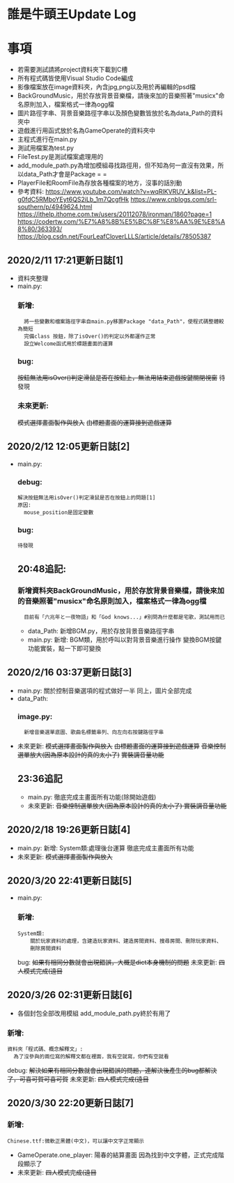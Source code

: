 # 誰是牛頭王Update Log

# 事項
* 若需要測試請將project資料夾下載到C槽
* 所有程式碼皆使用Visual Studio Code編成
* 影像檔案放在image資料夾，內含jpg,png以及用於再編輯的psd檔
*   BackGroundMusic，用於存放背景音樂檔，請後來加的音樂照著"musicx"命名原則加入，檔案格式一律為ogg檔
*   圖片路徑字串、背景音樂路徑字串以及顏色變數皆放於名為data_Path的資料夾中
*   遊戲進行用函式放於名為GameOperate的資料夾中
*   主程式進行在main.py
*   測試用檔案為test.py
*   FileTest.py是測試檔案處理用的
*   add_module_path.py為增加模組尋找路徑用，但不知為何一直沒有效果，所以data_Path才會是Package = =
*   PlayerFile和RoomFile為存放各種檔案的地方，沒事的話別動
* 參考資料:
    https://www.youtube.com/watch?v=wqRlKVRUV_k&list=PL-g0fdC5RMboYEyt6QS2iLb_1m7QcgfHk
    https://www.cnblogs.com/srl-southern/p/4949624.html
    https://ithelp.ithome.com.tw/users/20112078/ironman/1860?page=1
    https://codertw.com/%E7%A8%8B%E5%BC%8F%E8%AA%9E%E8%A8%80/363393/
    https://blog.csdn.net/FourLeafCloverLLLS/article/details/78505387

## 2020/2/11 17:21更新日誌[1]
* 資料夾整理
* main.py:
    ### 新增:
        將一些變數和檔案路徑字串自main.py移置Package "data_Path"，使程式碼整體較為簡短
        完備class 按鈕，除了isOver()的判定以外都運作正常
        設立Welcome函式用於標題畫面的運算
    ### bug:
    ~~按鈕無法用isOver()判定滑鼠是否在按鈕上，無法用結束遊戲按鍵關閉視窗~~
    待發現
    ### 未來更新:
    ~~模式選擇畫面製作與放入~~
    ~~由標題畫面的運算接到遊戲運算~~

## 2020/2/12 12:05更新日誌[2]
* main.py:
    ### debug:
      解決按鈕無法用isOver()判定滑鼠是否在按鈕上的問題[1]
      原因:
        mouse_position是固定變數
    ### bug:
      待發現
  
  ## 20:48追記:
    ### 新增資料夾BackGroundMusic，用於存放背景音樂檔，請後來加的音樂照著"musicx"命名原則加入，檔案格式一律為ogg檔
        目前有「六兆年と一夜物語」和「God knows...」#別問為什麼都是宅歌，測試用而已
    * data_Path:
      新增BGM.py，用於存放背景音樂路徑字串
    *  main.py:
      新增:
        BGM類，用於呼叫以對背景音樂進行操作
        變換BGM按鍵功能實裝，點一下即可變換

## 2020/2/16 03:37更新日誌[3]
  * main.py:
    關於控制音樂選項的程式做好一半
    同上，圖片全部完成
  * data_Path:
     ### image.py:
          新增音樂選單底圖、歌曲名標籤串列、向左向右按鍵路徑字串
  * 未來更新:
    ~~模式選擇畫面製作與放入~~
    ~~由標題畫面的運算接到遊戲運算~~
    ~~音樂控制選單放大(因為原本設計的真的太小了)~~
    ~~實裝調音量功能~~
      ## 23:36追記
    * main.py:
          徹底完成主畫面所有功能(除開始遊戲)
    * 未來更新:
          ~~音樂控制選單放大(因為原本設計的真的太小了)
          實裝調音量功能~~

## 2020/2/18 19:26更新日誌[4]
  * main.py:
    新增:
      System類:處理後台運算
      徹底完成主畫面所有功能
  * 未來更新:
    ~~模式選擇畫面製作與放入~~

## 2020/3/20 22:41更新日誌[5]
  * main.py:
    ### 新增:
        System類:
            關於玩家資料的處理，含建造玩家資料、建造房間資料、搜尋房間、刪除玩家資料、
            刪除房間資料
      bug:
        ~~如果有相同分數就會出現錯誤，大概是dict本身機制的問題~~
      未來更新:
        ~~四人模式完成(遠目~~

## 2020/3/26 02:31更新日誌[6]
  * 各個封包全部改用模組
      add_module_path.py終於有用了
  ### 新增:
    資料夾「程式碼、概念解釋文」:
      為了沒參與的兩位寫的解釋文都在裡面，我有空就寫，你們有空就看
  debug:
    ~~解決如果有相同分數就會出現錯誤的問題，連解決後產生的bug都解決了，可喜可賀可喜可賀~~
  未來更新:
    ~~四人模式完成(遠目~~

## 2020/3/30 22:20更新日誌[7]
  ### 新增:
    Chinese.ttf:微軟正黑體(中文)，可以讓中文字正常顯示
  *  GameOperate.one_player:
      陽春的結算畫面
      因為找到中文字體，正式完成階段顯示了
  * 未來更新:
    ~~四人模式完成(遠目~~
